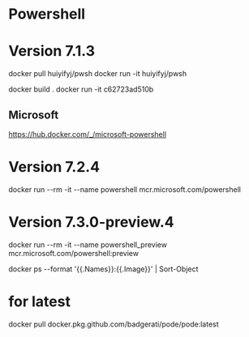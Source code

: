 # Powershell

# Version 7.1.3
docker pull huiyifyj/pwsh
docker run -it huiyifyj/pwsh

docker build .
docker run -it c62723ad510b

## Microsoft
https://hub.docker.com/_/microsoft-powershell

# Version 7.2.4
docker run --rm -it --name powershell mcr.microsoft.com/powershell 

# Version 7.3.0-preview.4
docker run --rm -it --name powershell_preview mcr.microsoft.com/powershell:preview 

docker ps --format '{{.Names}}:{{.Image}}' | Sort-Object

# for latest
docker pull docker.pkg.github.com/badgerati/pode/pode:latest


